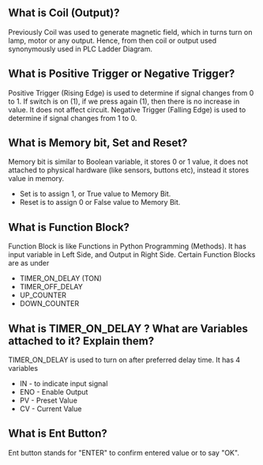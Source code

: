## What is Coil (Output)?
Previously Coil was used to generate magnetic field, which in turns turn on lamp, motor or any output. Hence, from then coil or output used synonymously used in PLC Ladder Diagram.

## What is Positive Trigger or Negative Trigger?
Positive Trigger (Rising Edge) is used to determine if signal changes from 0 to 1. If switch is on (1), if we press again (1), then there is no increase in value. It does not affect circuit.
Negative Trigger (Falling Edge) is used to determine if signal changes from 1 to 0. 

## What is Memory bit, Set and Reset?
Memory bit is similar to Boolean variable, it stores 0 or 1 value, it does not attached to physical hardware (like sensors, buttons etc), instead it stores value in memory.
- Set is to assign 1, or True value to Memory Bit.
- Reset is to assign 0 or False value to Memory Bit.

## What is Function Block?
Function Block is like Functions in Python Programming (Methods). It has input variable in Left Side, and Output in Right Side. Certain Function Blocks are as under
- TIMER_ON_DELAY (TON)
- TIMER_OFF_DELAY
- UP_COUNTER
- DOWN_COUNTER

## What is TIMER_ON_DELAY ? What are Variables attached to it? Explain them?
TIMER_ON_DELAY is used to turn on after preferred delay time.
It has 4 variables
- IN - to indicate input signal
- ENO - Enable Output
- PV - Preset Value
- CV - Current Value

## What is Ent Button?
Ent button stands for "ENTER" to confirm entered value or to say "OK".


